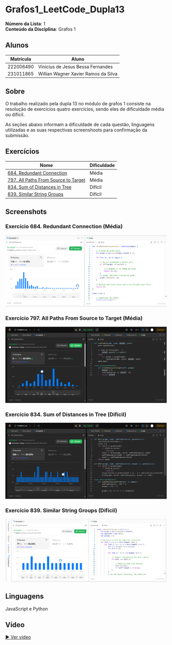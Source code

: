 # Grafos1_LeetCode_Dupla13

**Número da Lista**: 1<br>
**Conteúdo da Disciplina**: Grafos 1<br>

## Alunos
|Matrícula | Aluno |
| -- | -- |
| 222006490  |  Vinícius de Jesus Bessa Fernandes |
| 231011865  |  Willian Wagner Xavier Ramos da Silva |

## Sobre 
[Descreva os objetivos do seu projeto e como ele funciona. ]: #
O trabalho realizado pela dupla 13 no módulo de grafos 1 consiste na resolução de exercícios quatro exercícios, sendo eles de dificuldade média ou difícil.

As seções abaixo informam a dificuldade de cada questão, linguagens utilizadas e as suas respectivas screenshoots para confirmação da submissão.

## Exercícios
| Nome | Dificuldade |
| -- | -- |
| [684. Redundant Connection](https://leetcode.com/problems/redundant-connection/description/)  |  Média |
| [797. All Paths From Source to Target](https://leetcode.com/problems/all-paths-from-source-to-target/description/)  |  Média |
| [834. Sum of Distances in Tree](https://leetcode.com/problems/sum-of-distances-in-tree/description/)  |  Difícil |
| [839. Similar String Groups](https://leetcode.com/problems/similar-string-groups/description/)  |  Difícil |

## Screenshots
[Adicione 3 ou mais screenshots do projeto em funcionamento.]: #
### Exercício 684. Redundant Connection (Média)
![Print do exercício 684](screenshots/find-redundant-connection.png)
### Exercício 797. All Paths From Source to Target (Média) 
![Print do exercício 797](screenshots/all-paths-from-source-to-target.png)
### Exercício 834. Sum of Distances in Tree (Difícil) 
![Print do exercício 834](screenshots/sum-of-distances.png)
### Exercício 839. Similar String Groups (Difícil)
![Print do exercício 839](screenshots/similar-string-group.png)

## Linguagens 
[**Linguagem**: xxxxxx<br>]: #
[**Framework**: (caso exista)]: #<br>
[Descreva os pré-requisitos para rodar o seu projeto e os comandos necessários.]: #
JavaScript e Python

## Vídeo
[Explique como usar seu projeto caso haja algum passo a passo após o comando de execução.]: #

[▶️ Ver vídeo](https://youtu.be/QUV7gb6l6LA)
